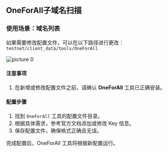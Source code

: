 ## OneForAll子域名扫描

### 使用场景：域名列表

如果需要修改配置文件，可以在以下路径进行更改：  
`testnet/client_data/tools/OneForAll`

![picture 0](https://cdn.jsdelivr.net/gh/testnet0/image@main/8623192296f44578b8f3b79a6ef32ec6e11485233e771b55de9b21c6f1e010ff.png)  

#### 注意事项
1. 在新增或修改配置文件之前，请确认 **OneForAll** 工具已正确安装。

#### 配置步骤
1. 找到 `OneForAll` 工具的配置文件目录。
2. 根据具体需求，参考官方文档添加或修改 Key 信息。
3. 保存配置文件，确保格式正确且无误。

完成配置后，OneForAll 工具将根据新配置运行。
